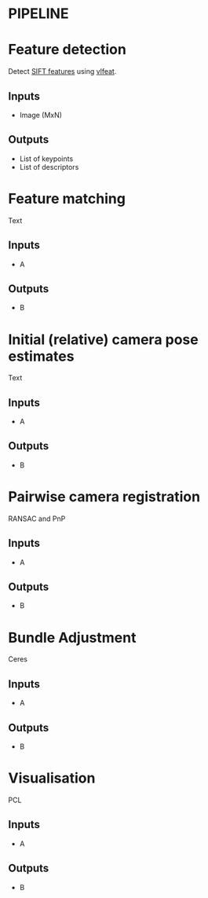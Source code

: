 PIPELINE
========

# Feature detection

Detect [SIFT features][vlfeat-sift] using [vlfeat][vlfeat-docs].

## Inputs

* Image (MxN)

## Outputs

* List of keypoints
* List of descriptors


# Feature matching

Text

## Inputs

* A

## Outputs

* B


# Initial (relative) camera pose estimates

Text

## Inputs

* A

## Outputs

* B



# Pairwise camera registration

RANSAC and PnP

## Inputs

* A

## Outputs

* B



# Bundle Adjustment

Ceres

## Inputs

* A

## Outputs

* B


# Visualisation

PCL

## Inputs

* A

## Outputs

* B





<!-- Reference URLs -->
[vlfeat-sift]: http://www.vlfeat.org/api/sift.html
[vlfeat-docs]: http://www.vlfeat.org/api/index.html

